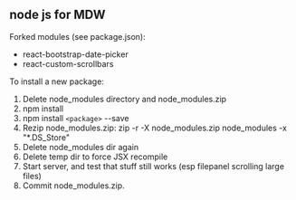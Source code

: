 ## node js for MDW
Forked modules (see package.json):
  - react-bootstrap-date-picker
  - react-custom-scrollbars

To install a new package:
  1. Delete node_modules directory and node_modules.zip
  2. npm install
  3. npm install `<package>` --save
  4. Rezip node_modules.zip: 
     zip -r -X node_modules.zip node_modules -x "*.DS_Store"
  5. Delete node_modules dir again
  6. Delete temp dir to force JSX recompile
  7. Start server, and test that stuff still works (esp filepanel scrolling large files)
  8. Commit node_modules.zip.
